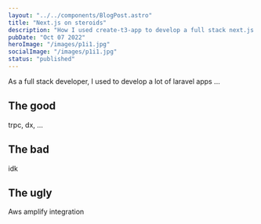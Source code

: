 ```yaml
---
layout: "../../components/BlogPost.astro"
title: "Next.js on steroids"
description: "How I used create-t3-app to develop a full stack next.js app"
pubDate: "Oct 07 2022"
heroImage: "/images/p1i1.jpg"
socialImage: "/images/p1i1.jpg"
status: "published"
---
```


As a full stack developer, I used to develop a lot of laravel apps ...

## The good

trpc, dx, ...

## The bad

idk


## The ugly

Aws amplify integration
